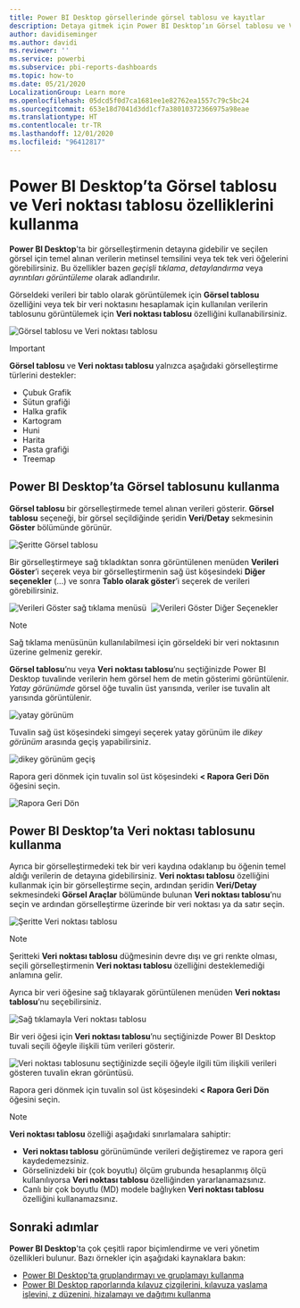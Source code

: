 ```yaml
---
title: Power BI Desktop görsellerinde görsel tablosu ve kayıtlar
description: Detaya gitmek için Power BI Desktop’ın Görsel tablosu ve Veri noktası tablosu özelliklerini kullanın
author: davidiseminger
ms.author: davidi
ms.reviewer: ''
ms.service: powerbi
ms.subservice: pbi-reports-dashboards
ms.topic: how-to
ms.date: 05/21/2020
LocalizationGroup: Learn more
ms.openlocfilehash: 05dcd5f0d7ca1681ee1e82762ea1557c79c5bc24
ms.sourcegitcommit: 653e18d7041d3dd1cf7a38010372366975a98eae
ms.translationtype: HT
ms.contentlocale: tr-TR
ms.lasthandoff: 12/01/2020
ms.locfileid: "96412817"
---
```

# <a name="use-visual-table-and-data-point-table-in-power-bi-desktop"></a>Power BI Desktop’ta Görsel tablosu ve Veri noktası tablosu özelliklerini kullanma
**Power BI Desktop**'ta bir görselleştirmenin detayına gidebilir ve seçilen görsel için temel alınan verilerin metinsel temsilini veya tek tek veri öğelerini görebilirsiniz. Bu özellikler bazen *geçişli tıklama*, *detaylandırma* veya *ayrıntıları görüntüleme* olarak adlandırılır.

Görseldeki verileri bir tablo olarak görüntülemek için **Görsel tablosu** özelliğini veya tek bir veri noktasını hesaplamak için kullanılan verilerin tablosunu görüntülemek için **Veri noktası tablosu** özelliğini kullanabilirsiniz. 

![Görsel tablosu ve Veri noktası tablosu](media/desktop-see-data-see-records/see-data-record.png)

>[!IMPORTANT]
>**Görsel tablosu** ve **Veri noktası tablosu** yalnızca aşağıdaki görselleştirme türlerini destekler:
>  - Çubuk Grafik
>  - Sütun grafiği
>  - Halka grafik
>  - Kartogram
>  - Huni
>  - Harita
>  - Pasta grafiği
>  - Treemap

## <a name="use-visual-table-in-power-bi-desktop"></a>Power BI Desktop’ta Görsel tablosunu kullanma

**Görsel tablosu** bir görselleştirmede temel alınan verileri gösterir. **Görsel tablosu** seçeneği, bir görsel seçildiğinde şeridin **Veri/Detay** sekmesinin **Göster** bölümünde görünür.

![Şeritte Görsel tablosu](media/desktop-see-data-see-records/visual-table-01.png)

Bir görselleştirmeye sağ tıkladıktan sonra görüntülenen menüden **Verileri Göster**’i seçerek veya bir görselleştirmenin sağ üst köşesindeki **Diğer seçenekler** (...) ve sonra **Tablo olarak göster**’i seçerek de verileri görebilirsiniz.

![Verileri Göster sağ tıklama menüsü](media/desktop-see-data-see-records/visual-table-02.png)&nbsp;&nbsp;![Verileri Göster Diğer Seçenekler](media/desktop-see-data-see-records/visual-table-03.png)

> [!NOTE]
> Sağ tıklama menüsünün kullanılabilmesi için görseldeki bir veri noktasının üzerine gelmeniz gerekir.

**Görsel tablosu**’nu veya **Veri noktası tablosu**’nu seçtiğinizde Power BI Desktop tuvalinde verilerin hem görsel hem de metin gösterimi görüntülenir. *Yatay görünümde* görsel öğe tuvalin üst yarısında, veriler ise tuvalin alt yarısında görüntülenir. 

![yatay görünüm](media/desktop-see-data-see-records/visual-table-04.png)

Tuvalin sağ üst köşesindeki simgeyi seçerek yatay görünüm ile *dikey görünüm* arasında geçiş yapabilirsiniz.

![dikey görünüm geçiş](media/desktop-see-data-see-records/visual-table-05.png)

Rapora geri dönmek için tuvalin sol üst köşesindeki **< Rapora Geri Dön** öğesini seçin.

![Rapora Geri Dön](media/desktop-see-data-see-records/visual-table-06.png)

## <a name="use-data-point-table-in-power-bi-desktop"></a>Power BI Desktop’ta Veri noktası tablosunu kullanma

Ayrıca bir görselleştirmedeki tek bir veri kaydına odaklanıp bu öğenin temel aldığı verilerin de detayına gidebilirsiniz. **Veri noktası tablosu** özelliğini kullanmak için bir görselleştirme seçin, ardından şeridin **Veri/Detay** sekmesindeki **Görsel Araçlar** bölümünde bulunan **Veri noktası tablosu**’nu seçin ve ardından görselleştirme üzerinde bir veri noktası ya da satır seçin. 

![Şeritte Veri noktası tablosu](media/desktop-see-data-see-records/visual-table-07.png)

> [!NOTE]
> Şeritteki **Veri noktası tablosu** düğmesinin devre dışı ve gri renkte olması, seçili görselleştirmenin **Veri noktası tablosu** özelliğini desteklemediği anlamına gelir.

Ayrıca bir veri öğesine sağ tıklayarak görüntülenen menüden **Veri noktası tablosu**’nu seçebilirsiniz.

![Sağ tıklamayla Veri noktası tablosu](media/desktop-see-data-see-records/visual-table-08.png)

Bir veri öğesi için **Veri noktası tablosu**’nu seçtiğinizde Power BI Desktop tuvali seçili öğeyle ilişkili tüm verileri gösterir. 

![Veri noktası tablosunu seçtiğinizde seçili öğeyle ilgili tüm ilişkili verileri gösteren tuvalin ekran görüntüsü.](media/desktop-see-data-see-records/visual-table-09.png)

Rapora geri dönmek için tuvalin sol üst köşesindeki **< Rapora Geri Dön** öğesini seçin.


> [!NOTE]
>**Veri noktası tablosu** özelliği aşağıdaki sınırlamalara sahiptir:
> - **Veri noktası tablosu** görünümünde verileri değiştiremez ve rapora geri kaydedemezsiniz.
> - Görselinizdeki bir (çok boyutlu) ölçüm grubunda hesaplanmış ölçü kullanılıyorsa **Veri noktası tablosu** özelliğinden yararlanamazsınız.
> - Canlı bir çok boyutlu (MD) modele bağlıyken **Veri noktası tablosu** özelliğini kullanamazsınız.

## <a name="next-steps"></a>Sonraki adımlar
**Power BI Desktop**'ta çok çeşitli rapor biçimlendirme ve veri yönetim özellikleri bulunur. Bazı örnekler için aşağıdaki kaynaklara bakın:

* [Power BI Desktop'ta gruplandırmayı ve gruplamayı kullanma](desktop-grouping-and-binning.md)
* [Power BI Desktop raporlarında kılavuz çizgilerini, kılavuza yaslama işlevini, z düzenini, hizalamayı ve dağıtımı kullanma](desktop-gridlines-snap-to-grid.md)

